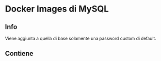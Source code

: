 Docker Images di MySQL
==========================

## Info
Viene aggiunta a quella di base solamente una password custom di default.

## Contiene 
